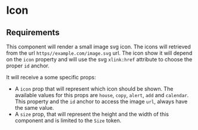 # Icon

## Requirements

This component will render a small image svg icon. The icons will retrieved from the url `https//example.com/image.svg` url.
The icon show it will depend on the `icon` property and will use the svg `xlink:href` attribute to choose the proper `id` anchor.

It will receive a some specific props:

- A `icon` prop that will represent which icon should be shown. The available values for this props are `house`, `copy`, `alert`, `add` and `calendar`. This property and the `id` anchor to access the image `url`, always have the same value.
- A `size` prop, that will represent the height and the width of this component and is limited to the `Size` token.
